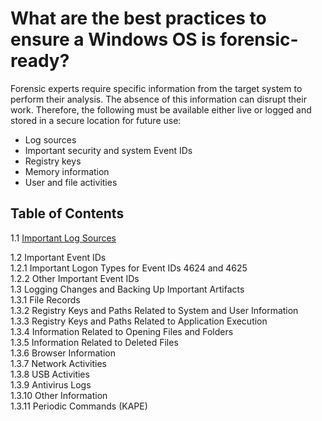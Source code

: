 # What are the best practices to ensure a Windows OS is forensic-ready?
Forensic experts require specific information from the target system to perform their analysis. The absence of this information can disrupt their work. Therefore, the following must be available either live or logged and stored in a secure location for future use:  

- Log sources  
- Important security and system Event IDs  
- Registry keys  
- Memory information  
- User and file activities  

## Table of Contents  
   1.1 [Important Log Sources](/Important%20Log%20Sources.md)
   
   1.2 Important Event IDs  
      1.2.1 Important Logon Types for Event IDs 4624 and 4625  
      1.2.2 Other Important Event IDs  
   1.3 Logging Changes and Backing Up Important Artifacts  
      1.3.1 File Records  
      1.3.2 Registry Keys and Paths Related to System and User Information  
      1.3.3 Registry Keys and Paths Related to Application Execution  
      1.3.4 Information Related to Opening Files and Folders  
      1.3.5 Information Related to Deleted Files  
      1.3.6 Browser Information  
      1.3.7 Network Activities  
      1.3.8 USB Activities  
      1.3.9 Antivirus Logs  
      1.3.10 Other Information  
      1.3.11 Periodic Commands (KAPE)
